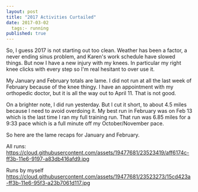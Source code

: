 ```yaml
--- 
layout: post  
title: "2017 Activities Curtailed" 
date: 2017-03-02 
  tags:- running 
published: true 
--- 
```

So, I guess 2017 is not starting out too clean.  Weather has been a factor, a never ending sinus problem, and Karen's work schedule have slowed things.  But now I have a new injury with my knees.  In particular my right knee clicks with every step so I'm real hesitant to over use it. 

My January and February totals are lame.  I did not run at all the last week of February because of the knee thingy.  I have an appointment with my orthopedic doctor, but it is all the way out to April 11.  That is not good. 

On a brighter note, I did run yesterday.  But I cut it short, to about 4.5 miles because I need to avoid overdoing it.  My best run in February was on Feb 13 which is the last time I ran my full training run.  That run was 6.85 miles for a 9:33 pace which is a full minute off my October/November pace. 
 
So here are the lame recaps for January and February. 

All runs: 
https://cloud.githubusercontent.com/assets/19477681/23523419/aff6174c-ff3b-11e6-9197-a83db416afd9.jpg

Runs by myself
https://cloud.githubusercontent.com/assets/19477681/23523273/15cd423a-ff3b-11e6-95f3-a23b7061d117.jpg

